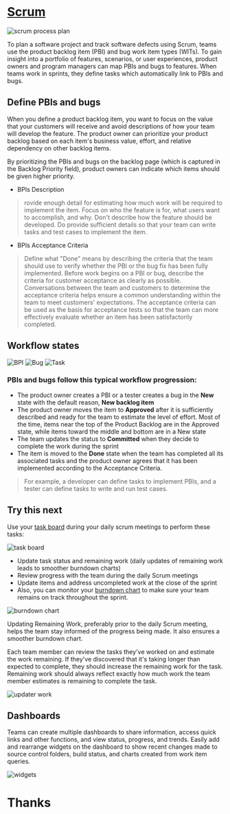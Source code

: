 # [Scrum](https://www.visualstudio.com/en-us/docs/work/guidance/scrum-process)

![scrum process plan](https://www.visualstudio.com/en-us/docs/work/guidance/_img/scrum-process-plan-wits.png)

To plan a software project and track software defects using Scrum, teams use the product backlog item (PBI) and bug work item types (WITs). To gain insight into a portfolio of features, scenarios, or user experiences, product owners and program managers can map PBIs and bugs to features. When teams work in sprints, they define tasks which automatically link to PBIs and bugs.

## Define PBIs and bugs

When you define a product backlog item, you want to focus on the value that your customers will receive and avoid descriptions of how your team will develop the feature. The product owner can prioritize your product backlog based on each item's business value, effort, and relative dependency on other backlog items.

By prioritizing the PBIs and bugs on the backlog page (which is captured in the Backlog Priority field), product owners can indicate which items should be given higher priority.

- BPIs Description 
> rovide enough detail for estimating how much work will be required to implement the item. Focus on who the feature is for, what users want to accomplish, and why. Don't describe how the feature should be developed. Do provide sufficient details so that your team can write tasks and test cases to implement the item.

- BPIs Acceptance Criteria
>Define what "Done" means by describing the criteria that the team should use to verify whether the PBI or the bug fix has been fully implemented.
Before work begins on a PBI or bug, describe the criteria for customer acceptance as clearly as possible. Conversations between the team and customers to determine the acceptance criteria helps ensure a common understanding within the team to meet customers' expectations. The acceptance criteria can be used as the basis for acceptance tests so that the team can more effectively evaluate whether an item has been satisfactorily completed.

## Workflow states

![BPI](https://www.visualstudio.com/en-us/docs/work/guidance/_img/alm_pt_scrum_wf_pbi.png) ![Bug](https://www.visualstudio.com/en-us/docs/work/guidance/_img/alm_pt_scrum_wf_bug.png) ![Task](https://www.visualstudio.com/en-us/docs/work/guidance/_img/alm_pt_scrum_wf_task.png)

### PBIs and bugs follow this typical workflow progression:

- The product owner creates a PBI or a tester creates a bug in the **New** state with the default reason, **New backlog item**
- The product owner moves the item to **Approved** after it is sufficiently described and ready for the team to estimate the level of effort. Most of the time, items near the top of the Product Backlog are in the Approved state, while items toward the middle and bottom are in a New state
- The team updates the status to **Committed** when they decide to complete the work during the sprint
- The item is moved to the **Done** state when the team has completed all its associated tasks and the product owner agrees that it has been implemented according to the Acceptance Criteria.

>For example, a developer can define tasks to implement PBIs, and a tester can define tasks to write and run test cases.

## Try this next

Use your [task board](https://www.visualstudio.com/en-us/docs/work/scrum/task-board) during your daily scrum meetings to perform these tasks:

![task board](https://www.visualstudio.com/en-us/docs/work/scrum/_img/alm_tb_grp_people_all.png)

- Update task status and remaining work (daily updates of remaining work leads to smoother burndown charts)
- Review progress with the team during the daily Scrum meetings
- Update items and address uncompleted work at the close of the sprint
- Also, you can monitor your [burndown chart](https://www.visualstudio.com/en-us/docs/work/scrum/sprint-burndown) to make sure your team remains on track throughout the sprint.

![burndown chart](https://www.visualstudio.com/en-us/docs/work/scrum/_img/alm_sb_riskmitigation.png)


Updating Remaining Work, preferably prior to the daily Scrum meeting, helps the team stay informed of the progress being made. It also ensures a smoother burndown chart.

Each team member can review the tasks they've worked on and estimate the work remaining. If they've discovered that it's taking longer than expected to complete, they should increase the remaining work for the task. Remaining work should always reflect exactly how much work the team member estimates is remaining to complete the task.

![updater work](https://www.visualstudio.com/en-us/docs/work/scrum/_img/alm_tb_updaterwork.png)

## Dashboards

Teams can create multiple dashboards to share information, access quick links and other functions, and view status, progress, and trends. Easily add and rearrange widgets on the dashboard to show recent changes made to source control folders, build status, and charts created from work item queries.

![widgets](https://www.visualstudio.com/en-us/docs/report/_img/dashboard-view-with-widgets.png)

# Thanks